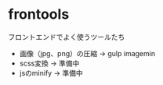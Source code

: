 # frontools
フロントエンドでよく使うツールたち

 * 画像（jpg、png）の圧縮 → gulp imagemin
 * scss変換 → 準備中
 * jsのminify → 準備中
